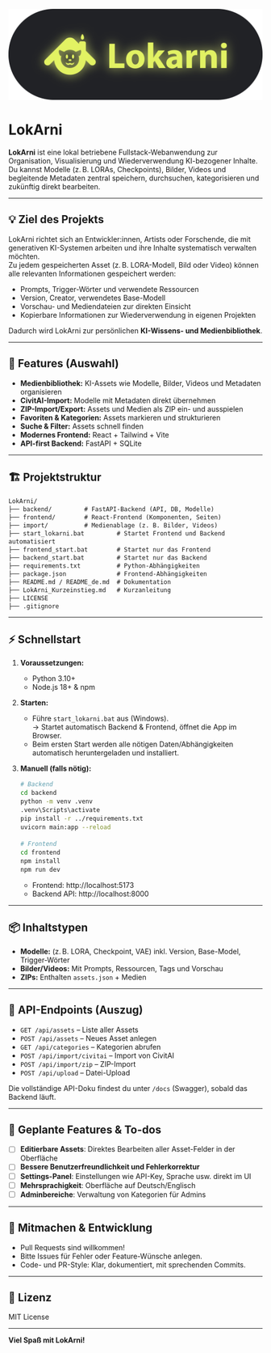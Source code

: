 ![Lokarni Logo](./lokarni_logo.png)

# LokArni

**LokArni** ist eine lokal betriebene Fullstack-Webanwendung zur Organisation, Visualisierung und Wiederverwendung KI-bezogener Inhalte.  
Du kannst Modelle (z. B. LORAs, Checkpoints), Bilder, Videos und begleitende Metadaten zentral speichern, durchsuchen, kategorisieren und zukünftig direkt bearbeiten.

---

## 💡 Ziel des Projekts

LokArni richtet sich an Entwickler:innen, Artists oder Forschende, die mit generativen KI-Systemen arbeiten und ihre Inhalte systematisch verwalten möchten.  
Zu jedem gespeicherten Asset (z. B. LORA-Modell, Bild oder Video) können alle relevanten Informationen gespeichert werden:

- Prompts, Trigger-Wörter und verwendete Ressourcen
- Version, Creator, verwendetes Base-Modell
- Vorschau- und Mediendateien zur direkten Einsicht
- Kopierbare Informationen zur Wiederverwendung in eigenen Projekten

Dadurch wird LokArni zur persönlichen **KI-Wissens- und Medienbibliothek**.

---

## 🚀 Features (Auswahl)

- **Medienbibliothek:** KI-Assets wie Modelle, Bilder, Videos und Metadaten organisieren
- **CivitAI-Import:** Modelle mit Metadaten direkt übernehmen
- **ZIP-Import/Export:** Assets und Medien als ZIP ein- und ausspielen
- **Favoriten & Kategorien:** Assets markieren und strukturieren
- **Suche & Filter:** Assets schnell finden
- **Modernes Frontend:** React + Tailwind + Vite
- **API-first Backend:** FastAPI + SQLite

---

## 🏗️ Projektstruktur

```
LokArni/
├── backend/         # FastAPI-Backend (API, DB, Modelle)
├── frontend/        # React-Frontend (Komponenten, Seiten)
├── import/          # Medienablage (z. B. Bilder, Videos)
├── start_lokarni.bat         # Startet Frontend und Backend automatisiert
├── frontend_start.bat        # Startet nur das Frontend
├── backend_start.bat         # Startet nur das Backend
├── requirements.txt          # Python-Abhängigkeiten
├── package.json              # Frontend-Abhängigkeiten
├── README.md / README_de.md  # Dokumentation
├── LokArni_Kurzeinstieg.md   # Kurzanleitung
├── LICENSE
├── .gitignore
```

---

## ⚡️ Schnellstart

1. **Voraussetzungen:**
   - Python 3.10+
   - Node.js 18+ & npm

2. **Starten:**  
   - Führe `start_lokarni.bat` aus (Windows).  
     → Startet automatisch Backend & Frontend, öffnet die App im Browser.
   - Beim ersten Start werden alle nötigen Daten/Abhängigkeiten automatisch heruntergeladen und installiert.

3. **Manuell (falls nötig):**
   ```bash
   # Backend
   cd backend
   python -m venv .venv
   .venv\Scripts\activate
   pip install -r ../requirements.txt
   uvicorn main:app --reload

   # Frontend
   cd frontend
   npm install
   npm run dev
   ```

   - Frontend: http://localhost:5173  
   - Backend API: http://localhost:8000

---

## 📦 Inhaltstypen

- **Modelle:** (z. B. LORA, Checkpoint, VAE) inkl. Version, Base-Model, Trigger-Wörter
- **Bilder/Videos:** Mit Prompts, Ressourcen, Tags und Vorschau
- **ZIPs:** Enthalten `assets.json` + Medien

---

## 🔗 API-Endpoints (Auszug)

- `GET /api/assets` – Liste aller Assets
- `POST /api/assets` – Neues Asset anlegen
- `GET /api/categories` – Kategorien abrufen
- `POST /api/import/civitai` – Import von CivitAI
- `POST /api/import/zip` – ZIP-Import
- `POST /api/upload` – Datei-Upload

Die vollständige API-Doku findest du unter `/docs` (Swagger), sobald das Backend läuft.

---

## 📝 Geplante Features & To-dos

- [ ] **Editierbare Assets**: Direktes Bearbeiten aller Asset-Felder in der Oberfläche
- [ ] **Bessere Benutzerfreundlichkeit und Fehlerkorrektur**
- [ ] **Settings-Panel**: Einstellungen wie API-Key, Sprache usw. direkt im UI
- [ ] **Mehrsprachigkeit**: Oberfläche auf Deutsch/Englisch
- [ ] **Adminbereiche**: Verwaltung von Kategorien für Admins

---

## 🤝 Mitmachen & Entwicklung

- Pull Requests sind willkommen!
- Bitte Issues für Fehler oder Feature-Wünsche anlegen.
- Code- und PR-Style: Klar, dokumentiert, mit sprechenden Commits.

---

## 📄 Lizenz

MIT License

---

**Viel Spaß mit LokArni!**